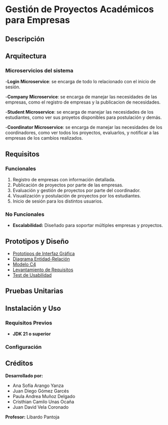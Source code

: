 # Gestión de Proyectos Académicos para Empresas

## Descripción

## Arquitectura

### Microservicios del sistema
-**Login Microservice**: se encarga de todo lo relacionado con el inicio de sesión.

-**Company Microservice**: se encarga de manejar las necesidades de las empresas, como el registro de empresas y la publicacion de necesidades.

-**Student Microservice**: se encarga de manejar las necesidades de los estudiantes, como ver sus proyetos disponibles para postulación y demás.

-**Coordinator Microservice**: se encarga de manejar las necesidades de los coordinadores, como ver todos los proyectos, evaluarlos, y notificar a las empresas de los cambios realizados.
## Requisitos
### Funcionales
1. Registro de empresas con información detallada.
2. Publicación de proyectos por parte de las empresas.
3. Evaluación y gestión de proyectos por parte del coordinador.
4. Visualización y postulación de proyectos por los estudiantes.
5. Inicio de sesión para los distintos usuarios.

### No Funcionales
- **Escalabilidad:** Diseñado para soportar múltiples empresas y proyectos.

## Prototipos y Diseño
- [Prototipos de Interfaz Gráfica](https://www.figma.com/design/5V1ec7uQPEZeMPGu4EzIRq/Gestión-De-Proyectos-Académicos?node-id=450-259&p=f&t=W0WP2pIvaqkZJR3k-0)
- [Diagrama Entidad-Relación](https://drive.google.com/file/d/1I6pi0R7gYwSiqrWNn6MVyKbS7FnPlVaR/view?usp=sharing)
- [Modelo C4](https://drive.google.com/file/d/1I6pi0R7gYwSiqrWNn6MVyKbS7FnPlVaR/view?usp=sharing)
- [Levantamiento de Requisitos](https://docs.google.com/spreadsheets/d/1hG2GuJDQpcxUXRv70Yiytuf38SZNCaiGbclfKXcRKBk/edit?usp=sharing)
- [Test de Usabilidad](https://docs.google.com/spreadsheets/d/1pmMF3Gd32J0-KrMs3bDB2ZYqA62sIhG9D5hBbXWHq5U/edit?gid=946668092#gid=946668092)

## Pruebas Unitarias

## Instalación y Uso
### Requisitos Previos
- **JDK 21 o superior**

### Configuración

## Créditos
**Desarrollado por:**
- Ana Sofía Arango Yanza
- Juan Diego Gómez Garcés
- Paula Andrea Muñoz Delgado
- Cristhian Camilo Unas Ocaña
- Juan David Vela Coronado

**Profesor:** Libardo Pantoja
